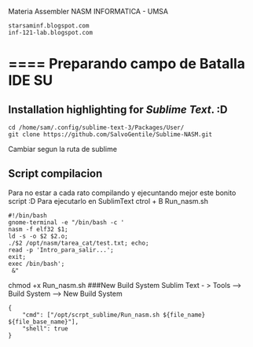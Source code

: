 Materia Assembler NASM INFORMATICA - UMSA
```
starsaminf.blogspot.com
inf-121-lab.blogspot.com
```
====
Preparando campo de Batalla IDE SU	
====

## Installation highlighting for _Sublime Text_. :D
```
cd /home/sam/.config/sublime-text-3/Packages/User/
git clone https://github.com/SalvoGentile/Sublime-NASM.git
```
Cambiar segun la ruta de sublime
## Script compilacion
Para no estar a cada rato compilando y ejecuntando mejor este bonito script :D
Para ejecutarlo en SublimText ctrol + B
Run_nasm.sh
```
#!/bin/bash
gnome-terminal -e "/bin/bash -c '
nasm -f elf32 $1;
ld -s -o $2 $2.o;
./$2 /opt/nasm/tarea_cat/test.txt; echo;
read -p 'Intro_para_salir...';
exit;
exec /bin/bash';
 &"
```
chmod +x Run_nasm.sh
###New Build System
Sublim Text - >  Tools --> Build System --> New Build System
```
{
    "cmd": ["/opt/scrpt_sublime/Run_nasm.sh ${file_name} ${file_base_name}"],
    "shell": true
}
```


